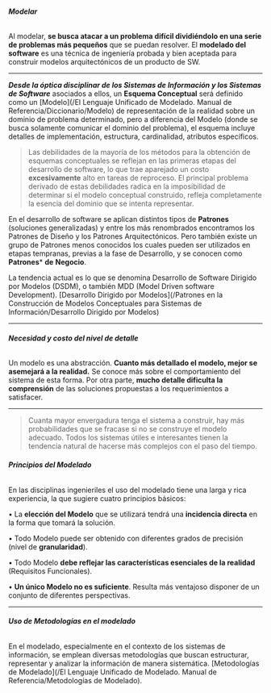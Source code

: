 ###### **Modelar**
Al modelar, **se busca atacar a un problema difícil dividiéndolo en una serie de problemas más pequeños** que se puedan resolver.
El **modelado del software** es una técnica de ingeniería probada y bien aceptada para construir modelos arquitectónicos de un producto de SW.
****
***Desde la óptica disciplinar de los Sistemas de Información y los Sistemas de Software*** asociados a ellos, un **Esquema Conceptual** será definido como un [Modelo](/El Lenguaje Unificado de Modelado. Manual de Referencia/Diccionario/Modelo) de representación de la realidad sobre un dominio de problema determinado, pero a diferencia del Modelo (donde se busca solamente comunicar el dominio del problema), el esquema incluye detalles de implementación, estructura, cardinalidad, atributos específicos.

> Las debilidades de la mayoría de los métodos para la obtención de esquemas conceptuales se reflejan en las primeras etapas del desarrollo de software, lo que trae aparejado un costo **excesivamente** alto en tareas de reproceso. El principal problema derivado de estas debilidades radica en la imposibilidad de determinar si el modelo conceptual construido, refleja completamente la esencia del dominio que se intenta representar.

En el desarrollo de software se aplican distintos tipos de **Patrones** (soluciones generalizadas) y entre los más renombrados encontramos los Patrones de Diseño y los Patrones Arquitectónicos. 
Pero también existe un grupo de Patrones menos conocidos los cuales pueden ser utilizados en etapas tempranas, previas a la fase de Desarrollo, y se conocen como **Patrones*** **de** **Negocio**.

La tendencia actual es lo que se denomina Desarrollo de Software Dirigido por Modelos (DSDM), o también MDD (Model Driven software Development). [Desarrollo Dirigido por Modelos](/Patrones en la Construcción de Modelos Conceptuales para Sistemas de Información/Desarrollo Dirigido por Modelos)
****
###### **Necesidad y costo del nivel de detalle**
Un modelo es una abstracción. **Cuanto más detallado el modelo, mejor se asemejará a la realidad.** Se conoce más sobre el comportamiento del sistema de esta forma.
Por otra parte, **mucho detalle dificulta la comprensión** de las soluciones propuestas a los requerimientos a satisfacer.
****
> Cuanta mayor envergadura tenga el sistema a construir, hay más probabilidades que se fracase si no se construye el modelo adecuado. Todos los sistemas útiles e interesantes tienen la tendencia natural de hacerse más complejos con el paso del tiempo.
###### **Principios del Modelado**
En las disciplinas ingenieriles el uso del modelado tiene una larga y rica experiencia, la que sugiere cuatro principios básicos:
	
• La **elección del Modelo** que se utilizará tendrá una **incidencia directa** en la forma que tomará la solución.

• Todo Modelo puede ser obtenido con diferentes grados de precisión (nivel de **granularidad**). 

• Todo Modelo **debe reflejar las características esenciales de la realidad** (Requisitos Funcionales).

• **Un único Modelo no es suficiente**. Resulta más ventajoso disponer de un conjunto de diferentes perspectivas.
****
###### **Uso de Metodologías en el modelado**
En el modelado, especialmente en el contexto de los sistemas de información, se emplean diversas metodologías que buscan estructurar, representar y analizar la información de manera sistemática. [Metodologías de Modelado](/El Lenguaje Unificado de Modelado. Manual de Referencia/Metodologías de Modelado).

